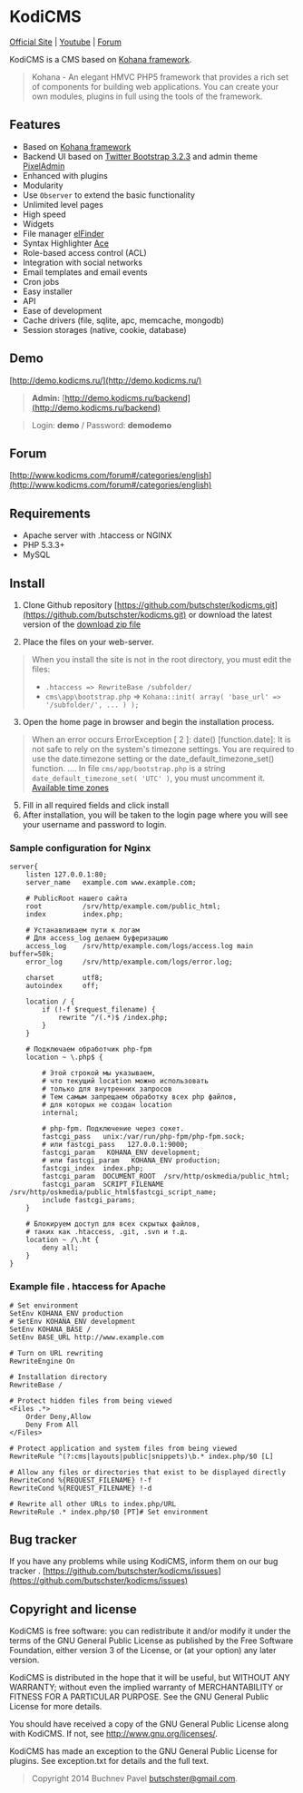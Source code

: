 # KodiCMS

[Official Site](http://www.kodicms.com/) | [Youtube](http://www.youtube.com/channel/UCgZ25N9C1F8uoTXZZK55mqQ) | [Forum](http://www.kodicms.ru/forum.html)

KodiCMS is a CMS based on [Kohana framework](http://kohanaframework.org/). 
> Kohana - An elegant HMVC PHP5 framework that provides a rich set of components for building web applications. 
> You can create your own modules, plugins in full using the tools of the framework.


## Features

* Based on [Kohana framework](http://kohanaframework.org/)
* Backend UI based on [Twitter Bootstrap 3.2.3](http://getbootstrap.com/) and admin theme [PixelAdmin](https://wrapbootstrap.com/theme/pixeladmin-premium-admin-theme-WB07403R9)
* Enhanced with plugins
* Modularity
* Use `Observer` to extend the basic functionality
* Unlimited level pages
* High speed
* Widgets
* File manager [elFinder](https://github.com/Studio-42/elFinder)
* Syntax Highlighter [Ace](http://ace.c9.io/)
* Role-based access control (ACL)
* Integration with social networks
* Email templates and email events
* Cron jobs
* Easy installer
* API
* Ease of development
* Cache drivers (file, sqlite, apc, memcache, mongodb)
* Session storages (native, cookie, database)


## Demo
[http://demo.kodicms.ru/](http://demo.kodicms.ru/)

> **Admin:** [http://demo.kodicms.ru/backend](http://demo.kodicms.ru/backend)

> Login: **demo** / Password: **demodemo**


## Forum

[http://www.kodicms.com/forum#/categories/english](http://www.kodicms.com/forum#/categories/english)

## Requirements

* Apache server with .htaccess or NGINX
* PHP 5.3.3+
* MySQL

## Install

1. Clone Github repository [https://github.com/butschster/kodicms.git](https://github.com/butschster/kodicms.git) or download the latest version of the [download zip file](https://github.com/butschster/kodicms/zipball/master)

2. Place the files on your web-server.

> When you install the site is not in the root directory, you must edit the files:
> * `.htaccess => RewriteBase /subfolder/`
> * `cms\app\bootstrap.php` => `Kohana::init( array( 'base_url' => '/subfolder/', ... ) );`

3. Open the home page in browser and begin the installation process.

> When an error occurs ErrorException [ 2 ]: date() [function.date]: It is not 
> safe to rely on the system's timezone settings. You are required to use the 
> date.timezone setting or the date_default_timezone_set() function.
> ....
> In file `cms/app/bootstrap.php` is a string `date_default_timezone_set( 'UTC' )`, 
> you must uncomment it.
> [Available time zones](http://www.php.net/manual/timezones)

5. Fill in all required fields and click install
6. After installation, you will be taken to the login page where you will see your username and password to login.


### Sample configuration for Nginx

	server{
		listen 127.0.0.1:80;
		server_name   example.com www.example.com;
		
		# PublicRoot нашего сайта
		root          /srv/http/example.com/public_html;
		index         index.php;
		
		# Устанавливаем пути к логам
		# Для access_log делаем буферизацию
		access_log    /srv/http/example.com/logs/access.log main buffer=50k;
		error_log     /srv/http/example.com/logs/error.log;
		
		charset       utf8;
		autoindex     off;
	
		location / {
			if (!-f $request_filename) {
				rewrite ^/(.*)$ /index.php;
			}
		}

		# Подключаем обработчик php-fpm
		location ~ \.php$ {
		
			# Этой строкой мы указываем,
			# что текущий location можно использовать
			# только для внутренних запросов
			# Тем самым запрещаем обработку всех php файлов,
			# для которых не создан location
			internal;
			
			# php-fpm. Подключение через сокет.
			fastcgi_pass   unix:/var/run/php-fpm/php-fpm.sock;
			# или fastcgi_pass   127.0.0.1:9000;
			fastcgi_param   KOHANA_ENV development;
			# или fastcgi_param   KOHANA_ENV production;
			fastcgi_index  index.php;
			fastcgi_param  DOCUMENT_ROOT  /srv/http/oskmedia/public_html;
			fastcgi_param  SCRIPT_FILENAME  /srv/http/oskmedia/public_html$fastcgi_script_name;
			include fastcgi_params;
		}
	
		# Блокируем доступ для всех скрытых файлов,
		# таких как .htaccess, .git, .svn и т.д.
		location ~ /\.ht {
			deny all;
		}
	}


### Example file . htaccess for Apache

	# Set environment
	SetEnv KOHANA_ENV production
	# SetEnv KOHANA_ENV development
	SetEnv KOHANA_BASE /
	SetEnv BASE_URL http://www.example.com
	
	# Turn on URL rewriting
	RewriteEngine On
	
	# Installation directory
	RewriteBase /
	
	# Protect hidden files from being viewed
	<Files .*>
		Order Deny,Allow
		Deny From All
	</Files>
	
	# Protect application and system files from being viewed
	RewriteRule ^(?:cms|layouts|public|snippets)\b.* index.php/$0 [L]
	
	# Allow any files or directories that exist to be displayed directly
	RewriteCond %{REQUEST_FILENAME} !-f
	RewriteCond %{REQUEST_FILENAME} !-d
	
	# Rewrite all other URLs to index.php/URL
	RewriteRule .* index.php/$0 [PT]# Set environment


## Bug tracker

If you have any problems while using KodiCMS, inform them on our bug tracker .
[https://github.com/butschster/kodicms/issues](https://github.com/butschster/kodicms/issues)


## Copyright and license

KodiCMS is free software: you can redistribute it and/or modify
it under the terms of the GNU General Public License as published by
the Free Software Foundation, either version 3 of the License, or
(at your option) any later version.

KodiCMS is distributed in the hope that it will be useful,
but WITHOUT ANY WARRANTY; without even the implied warranty of
MERCHANTABILITY or FITNESS FOR A PARTICULAR PURPOSE.  See the
GNU General Public License for more details.

You should have received a copy of the GNU General Public License
along with KodiCMS.  If not, see <http://www.gnu.org/licenses/>.

KodiCMS has made an exception to the GNU General Public License for plugins.
See exception.txt for details and the full text.


> Copyright 2014 Buchnev Pavel <butschster@gmail.com>.